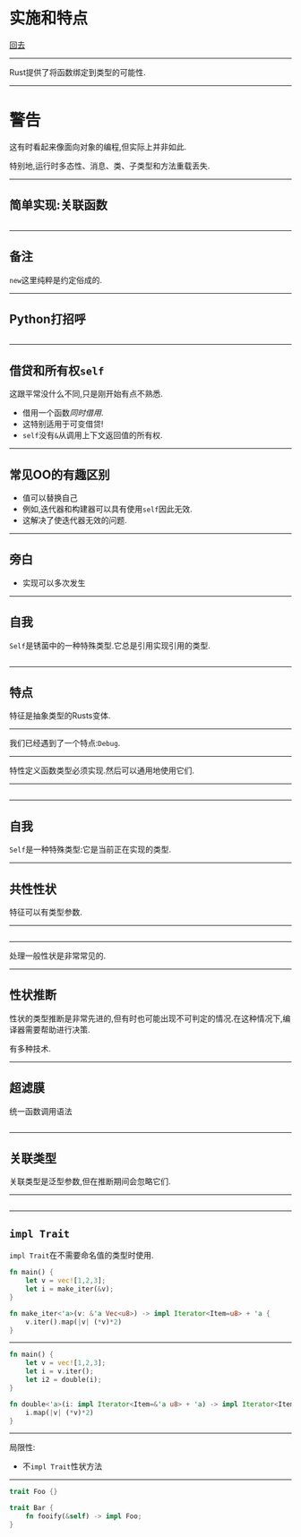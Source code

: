 # 实施和特点

[回去](toc/default.html)

---

Rust提供了将函数绑定到类型的可能性.

---

# 警告

这有时看起来像面向对象的编程,但实际上并非如此.

特别地,运行时多态性、消息、类、子类型和方法重载丢失.

---

## 简单实现:关联函数

<pre><code data-source="chapters/shared/code/traits/1.rs" data-trim="hljs rust" class="lang-rust"></code></pre>

---

## 备注

`new`这里纯粹是约定俗成的.

---

## Python打招呼

<pre><code data-source="chapters/shared/code/traits/2.rs" data-trim="hljs rust" class="lang-rust"></code></pre>

---

## 借贷和所有权`self`

这跟平常没什么不同,只是刚开始有点不熟悉.

-   借用一个函数*同时借用*.
-   这特别适用于可变借贷!
-   `self`没有`&`从调用上下文返回值的所有权.

---

## 常见OO的有趣区别

-   值可以替换自己
-   例如,迭代器和构建器可以具有使用`self`因此无效.
-   这解决了使迭代器无效的问题.

---

## 旁白

-   实现可以多次发生

---

## 自我

`Self`是锈菌中的一种特殊类型.它总是引用实现引用的类型.

<pre><code data-source="chapters/shared/code/traits/3.rs" data-trim="hljs rust"></code></pre>

---

## 特点

特征是抽象类型的Rusts变体.

---

我们已经遇到了一个特点:`Debug`.

---

特性定义函数类型必须实现.然后可以通用地使用它们.

---

<pre><code data-source="chapters/shared/code/traits/4.rs" data-trim="hljs rust" class="lang-rust"></code></pre>

---

## 自我

`Self`是一种特殊类型:它是当前正在实现的类型.

---

## 共性性状

特征可以有类型参数.

---

<pre><code data-source="chapters/shared/code/traits/5.rs" data-trim="hljs rust" class="lang-rust"></code></pre>

---

处理一般性状是非常常见的.

---

## 性状推断

性状的类型推断是非常先进的,但有时也可能出现不可判定的情况.在这种情况下,编译器需要帮助进行决策.

有多种技术.

---

## 超滤膜

统一函数调用语法

<pre><code data-source="chapters/shared/code/traits/6.rs" data-trim="hljs rust" class="lang-rust"></code></pre>

---

## 关联类型

关联类型是泛型参数,但在推断期间会忽略它们.

---

<pre><code data-source="chapters/shared/code/traits/7.rs" data-trim="hljs rust" class="lang-rust"></code></pre>

---

## `impl Trait`

`impl Trait`在不需要命名值的类型时使用.

```rust
fn main() {
    let v = vec![1,2,3];
    let i = make_iter(&v);
}

fn make_iter<'a>(v: &'a Vec<u8>) -> impl Iterator<Item=u8> + 'a {
    v.iter().map(|v| (*v)*2)
}
```

---

```rust
fn main() {
    let v = vec![1,2,3];
    let i = v.iter();
    let i2 = double(i);
}

fn double<'a>(i: impl Iterator<Item=&'a u8> + 'a) -> impl Iterator<Item=u8> + 'a {
    i.map(|v| (*v)*2)
}
```

---

局限性:

-   不`impl Trait`性状方法

---

```rust
trait Foo {}

trait Bar {
    fn fooify(&self) -> impl Foo;
}
```
